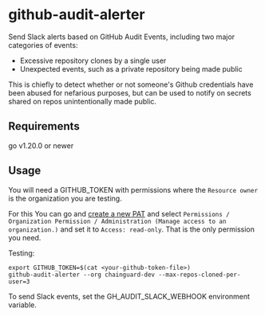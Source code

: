 # github-audit-alerter

Send Slack alerts based on GitHub Audit Events, including two major categories of events:

* Excessive repository clones by a single user
* Unexpected events, such as a private repository being made public

This is chiefly to detect whether or not someone's Github credentials have been abused for nefarious purposes, but can be used to notify on secrets shared on repos unintentionally made public.

## Requirements

go v1.20.0 or newer

## Usage

You will need a GITHUB_TOKEN with permissions where the `Resource owner` is the organization you are testing. 

For this You can go and [create a new PAT](https://github.com/settings/personal-access-tokens/new) and select `Permissions / Organization Permission / Administration (Manage access to an organization.)` and set it to `Access: read-only`. That is the only permission you need.

Testing:

```
export GITHUB_TOKEN=$(cat <your-github-token-file>)
github-audit-alerter --org chainguard-dev --max-repos-cloned-per-user=3
```

To send Slack events, set the GH_AUDIT_SLACK_WEBHOOK environment variable.
